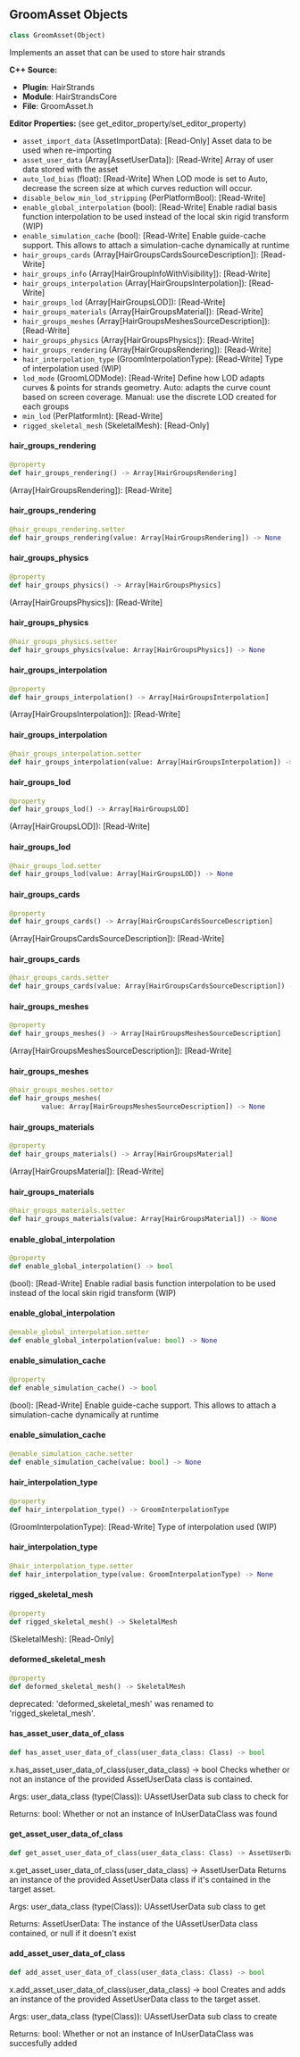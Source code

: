 ## GroomAsset Objects

```python
class GroomAsset(Object)
```

Implements an asset that can be used to store hair strands

**C++ Source:**

- **Plugin**: HairStrands
- **Module**: HairStrandsCore
- **File**: GroomAsset.h

**Editor Properties:** (see get_editor_property/set_editor_property)

- ``asset_import_data`` (AssetImportData):  [Read-Only] Asset data to be used when re-importing
- ``asset_user_data`` (Array[AssetUserData]):  [Read-Write] Array of user data stored with the asset
- ``auto_lod_bias`` (float):  [Read-Write] When LOD mode is set to Auto, decrease the screen size at which curves reduction will occur.
- ``disable_below_min_lod_stripping`` (PerPlatformBool):  [Read-Write]
- ``enable_global_interpolation`` (bool):  [Read-Write] Enable radial basis function interpolation to be used instead of the local skin rigid transform (WIP)
- ``enable_simulation_cache`` (bool):  [Read-Write] Enable guide-cache support. This allows to attach a simulation-cache dynamically at runtime
- ``hair_groups_cards`` (Array[HairGroupsCardsSourceDescription]):  [Read-Write]
- ``hair_groups_info`` (Array[HairGroupInfoWithVisibility]):  [Read-Write]
- ``hair_groups_interpolation`` (Array[HairGroupsInterpolation]):  [Read-Write]
- ``hair_groups_lod`` (Array[HairGroupsLOD]):  [Read-Write]
- ``hair_groups_materials`` (Array[HairGroupsMaterial]):  [Read-Write]
- ``hair_groups_meshes`` (Array[HairGroupsMeshesSourceDescription]):  [Read-Write]
- ``hair_groups_physics`` (Array[HairGroupsPhysics]):  [Read-Write]
- ``hair_groups_rendering`` (Array[HairGroupsRendering]):  [Read-Write]
- ``hair_interpolation_type`` (GroomInterpolationType):  [Read-Write] Type of interpolation used (WIP)
- ``lod_mode`` (GroomLODMode):  [Read-Write] Define how LOD adapts curves & points for strands geometry. Auto: adapts the curve count based on screen coverage. Manual: use the discrete LOD created for each groups
- ``min_lod`` (PerPlatformInt):  [Read-Write]
- ``rigged_skeletal_mesh`` (SkeletalMesh):  [Read-Only]

<a id="unreal.GroomAsset.hair_groups_rendering"></a>

#### hair_groups_rendering

```python
@property
def hair_groups_rendering() -> Array[HairGroupsRendering]
```

(Array[HairGroupsRendering]):  [Read-Write]

<a id="unreal.GroomAsset.hair_groups_rendering"></a>

#### hair_groups_rendering

```python
@hair_groups_rendering.setter
def hair_groups_rendering(value: Array[HairGroupsRendering]) -> None
```

<a id="unreal.GroomAsset.hair_groups_physics"></a>

#### hair_groups_physics

```python
@property
def hair_groups_physics() -> Array[HairGroupsPhysics]
```

(Array[HairGroupsPhysics]):  [Read-Write]

<a id="unreal.GroomAsset.hair_groups_physics"></a>

#### hair_groups_physics

```python
@hair_groups_physics.setter
def hair_groups_physics(value: Array[HairGroupsPhysics]) -> None
```

<a id="unreal.GroomAsset.hair_groups_interpolation"></a>

#### hair_groups_interpolation

```python
@property
def hair_groups_interpolation() -> Array[HairGroupsInterpolation]
```

(Array[HairGroupsInterpolation]):  [Read-Write]

<a id="unreal.GroomAsset.hair_groups_interpolation"></a>

#### hair_groups_interpolation

```python
@hair_groups_interpolation.setter
def hair_groups_interpolation(value: Array[HairGroupsInterpolation]) -> None
```

<a id="unreal.GroomAsset.hair_groups_lod"></a>

#### hair_groups_lod

```python
@property
def hair_groups_lod() -> Array[HairGroupsLOD]
```

(Array[HairGroupsLOD]):  [Read-Write]

<a id="unreal.GroomAsset.hair_groups_lod"></a>

#### hair_groups_lod

```python
@hair_groups_lod.setter
def hair_groups_lod(value: Array[HairGroupsLOD]) -> None
```

<a id="unreal.GroomAsset.hair_groups_cards"></a>

#### hair_groups_cards

```python
@property
def hair_groups_cards() -> Array[HairGroupsCardsSourceDescription]
```

(Array[HairGroupsCardsSourceDescription]):  [Read-Write]

<a id="unreal.GroomAsset.hair_groups_cards"></a>

#### hair_groups_cards

```python
@hair_groups_cards.setter
def hair_groups_cards(value: Array[HairGroupsCardsSourceDescription]) -> None
```

<a id="unreal.GroomAsset.hair_groups_meshes"></a>

#### hair_groups_meshes

```python
@property
def hair_groups_meshes() -> Array[HairGroupsMeshesSourceDescription]
```

(Array[HairGroupsMeshesSourceDescription]):  [Read-Write]

<a id="unreal.GroomAsset.hair_groups_meshes"></a>

#### hair_groups_meshes

```python
@hair_groups_meshes.setter
def hair_groups_meshes(
        value: Array[HairGroupsMeshesSourceDescription]) -> None
```

<a id="unreal.GroomAsset.hair_groups_materials"></a>

#### hair_groups_materials

```python
@property
def hair_groups_materials() -> Array[HairGroupsMaterial]
```

(Array[HairGroupsMaterial]):  [Read-Write]

<a id="unreal.GroomAsset.hair_groups_materials"></a>

#### hair_groups_materials

```python
@hair_groups_materials.setter
def hair_groups_materials(value: Array[HairGroupsMaterial]) -> None
```

<a id="unreal.GroomAsset.enable_global_interpolation"></a>

#### enable_global_interpolation

```python
@property
def enable_global_interpolation() -> bool
```

(bool):  [Read-Write] Enable radial basis function interpolation to be used instead of the local skin rigid transform (WIP)

<a id="unreal.GroomAsset.enable_global_interpolation"></a>

#### enable_global_interpolation

```python
@enable_global_interpolation.setter
def enable_global_interpolation(value: bool) -> None
```

<a id="unreal.GroomAsset.enable_simulation_cache"></a>

#### enable_simulation_cache

```python
@property
def enable_simulation_cache() -> bool
```

(bool):  [Read-Write] Enable guide-cache support. This allows to attach a simulation-cache dynamically at runtime

<a id="unreal.GroomAsset.enable_simulation_cache"></a>

#### enable_simulation_cache

```python
@enable_simulation_cache.setter
def enable_simulation_cache(value: bool) -> None
```

<a id="unreal.GroomAsset.hair_interpolation_type"></a>

#### hair_interpolation_type

```python
@property
def hair_interpolation_type() -> GroomInterpolationType
```

(GroomInterpolationType):  [Read-Write] Type of interpolation used (WIP)

<a id="unreal.GroomAsset.hair_interpolation_type"></a>

#### hair_interpolation_type

```python
@hair_interpolation_type.setter
def hair_interpolation_type(value: GroomInterpolationType) -> None
```

<a id="unreal.GroomAsset.rigged_skeletal_mesh"></a>

#### rigged_skeletal_mesh

```python
@property
def rigged_skeletal_mesh() -> SkeletalMesh
```

(SkeletalMesh):  [Read-Only]

<a id="unreal.GroomAsset.deformed_skeletal_mesh"></a>

#### deformed_skeletal_mesh

```python
@property
def deformed_skeletal_mesh() -> SkeletalMesh
```

deprecated: 'deformed_skeletal_mesh' was renamed to 'rigged_skeletal_mesh'.

<a id="unreal.GroomAsset.has_asset_user_data_of_class"></a>

#### has_asset_user_data_of_class

```python
def has_asset_user_data_of_class(user_data_class: Class) -> bool
```

x.has_asset_user_data_of_class(user_data_class) -> bool
Checks whether or not an instance of the provided AssetUserData class is contained.

Args:
    user_data_class (type(Class)): UAssetUserData sub class to check for

Returns:
    bool: Whether or not an instance of InUserDataClass was found

<a id="unreal.GroomAsset.get_asset_user_data_of_class"></a>

#### get_asset_user_data_of_class

```python
def get_asset_user_data_of_class(user_data_class: Class) -> AssetUserData
```

x.get_asset_user_data_of_class(user_data_class) -> AssetUserData
Returns an instance of the provided AssetUserData class if it's contained in the target asset.

Args:
    user_data_class (type(Class)): UAssetUserData sub class to get

Returns:
    AssetUserData: The instance of the UAssetUserData class contained, or null if it doesn't exist

<a id="unreal.GroomAsset.add_asset_user_data_of_class"></a>

#### add_asset_user_data_of_class

```python
def add_asset_user_data_of_class(user_data_class: Class) -> bool
```

x.add_asset_user_data_of_class(user_data_class) -> bool
Creates and adds an instance of the provided AssetUserData class to the target asset.

Args:
    user_data_class (type(Class)): UAssetUserData sub class to create

Returns:
    bool: Whether or not an instance of InUserDataClass was succesfully added

<a id="unreal.HairStrandsAsset"></a>
